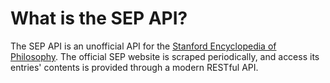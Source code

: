 # What is the SEP API?

The SEP API is an unofficial API for the [Stanford Encyclopedia of
Philosophy](https://plato.stanford.edu/). The official SEP website is scraped
periodically, and access its entries' contents is provided through a modern
RESTful API.
